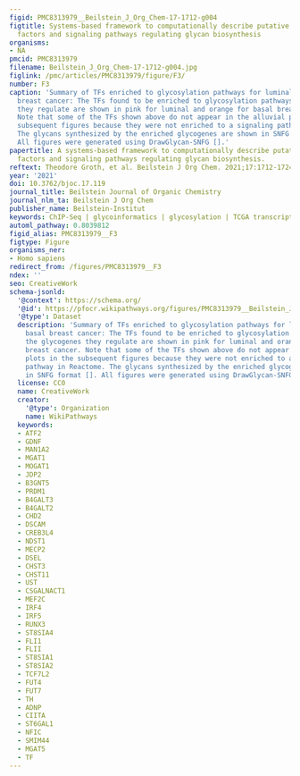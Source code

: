 ```yaml
---
figid: PMC8313979__Beilstein_J_Org_Chem-17-1712-g004
figtitle: Systems-based framework to computationally describe putative transcription
  factors and signaling pathways regulating glycan biosynthesis
organisms:
- NA
pmcid: PMC8313979
filename: Beilstein_J_Org_Chem-17-1712-g004.jpg
figlink: /pmc/articles/PMC8313979/figure/F3/
number: F3
caption: 'Summary of TFs enriched to glycosylation pathways for luminal and basal
  breast cancer: The TFs found to be enriched to glycosylation pathways and the glycogenes
  they regulate are shown in pink for luminal and orange for basal breast cancer.
  Note that some of the TFs shown above do not appear in the alluvial plots in the
  subsequent figures because they were not enriched to a signaling pathway in Reactome.
  The glycans synthesized by the enriched glycogenes are shown in SNFG format [].
  All figures were generated using DrawGlycan-SNFG [].'
papertitle: A systems-based framework to computationally describe putative transcription
  factors and signaling pathways regulating glycan biosynthesis.
reftext: Theodore Groth, et al. Beilstein J Org Chem. 2021;17:1712-1724.
year: '2021'
doi: 10.3762/bjoc.17.119
journal_title: Beilstein Journal of Organic Chemistry
journal_nlm_ta: Beilstein J Org Chem
publisher_name: Beilstein-Institut
keywords: ChIP-Seq | glycoinformatics | glycosylation | TCGA transcription factor
automl_pathway: 0.8039812
figid_alias: PMC8313979__F3
figtype: Figure
organisms_ner:
- Homo sapiens
redirect_from: /figures/PMC8313979__F3
ndex: ''
seo: CreativeWork
schema-jsonld:
  '@context': https://schema.org/
  '@id': https://pfocr.wikipathways.org/figures/PMC8313979__Beilstein_J_Org_Chem-17-1712-g004.html
  '@type': Dataset
  description: 'Summary of TFs enriched to glycosylation pathways for luminal and
    basal breast cancer: The TFs found to be enriched to glycosylation pathways and
    the glycogenes they regulate are shown in pink for luminal and orange for basal
    breast cancer. Note that some of the TFs shown above do not appear in the alluvial
    plots in the subsequent figures because they were not enriched to a signaling
    pathway in Reactome. The glycans synthesized by the enriched glycogenes are shown
    in SNFG format []. All figures were generated using DrawGlycan-SNFG [].'
  license: CC0
  name: CreativeWork
  creator:
    '@type': Organization
    name: WikiPathways
  keywords:
  - ATF2
  - GDNF
  - MAN1A2
  - MGAT1
  - MOGAT1
  - JDP2
  - B3GNT5
  - PRDM1
  - B4GALT3
  - B4GALT2
  - CHD2
  - DSCAM
  - CREB3L4
  - NDST1
  - MECP2
  - DSEL
  - CHST3
  - CHST11
  - UST
  - CSGALNACT1
  - MEF2C
  - IRF4
  - IRF5
  - RUNX3
  - ST8SIA4
  - FLI1
  - FLII
  - ST8SIA1
  - ST8SIA2
  - TCF7L2
  - FUT4
  - FUT7
  - TH
  - ADNP
  - CIITA
  - ST6GAL1
  - NFIC
  - SMIM44
  - MGAT5
  - TF
---
```

